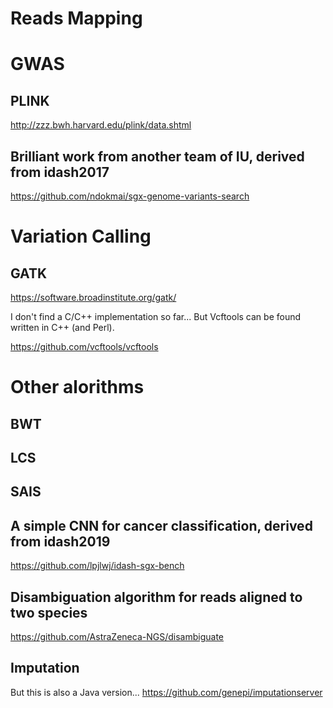 # Reads Mapping

# GWAS
## PLINK
http://zzz.bwh.harvard.edu/plink/data.shtml
## Brilliant work from another team of IU, derived from idash2017
https://github.com/ndokmai/sgx-genome-variants-search

# Variation Calling
## GATK
https://software.broadinstitute.org/gatk/

I don't find a C/C++ implementation so far... But Vcftools can be found written in C++ (and Perl).

https://github.com/vcftools/vcftools

# Other alorithms
## BWT
## LCS
## SAIS
## A simple CNN for cancer classification, derived from idash2019
https://github.com/lpjlwj/idash-sgx-bench
## Disambiguation algorithm for reads aligned to two species
https://github.com/AstraZeneca-NGS/disambiguate
## Imputation
But this is also a Java version...
https://github.com/genepi/imputationserver
